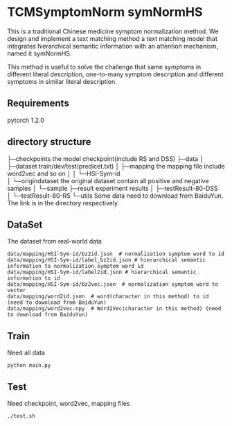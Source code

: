 # TCMSymptomNorm symNormHS 
This is a traditional Chinese medicine symptom normalization method. We design and implement a text matching method a text matching model that integrates hierarchical semantic information with an attention mechanism, named it symNormHS.

This method is useful to solve the challenge that same symptoms in different literal description, one-to-many symptom description and different symptoms in similar literal description.
## Requirements
pytorch 1.2.0

## directory structure
├─checkpoints           the model checkpoint(include RS and DSS)
├─data
│  ├─dataset            train/dev/test(predicet.txt)
│  ├─mapping            the mapping file include word2vec and so on
│  │  └─HSI-Sym-id      
│  └─origindataset      the original dataset contain all positive and negative samples
│      └─sample
├─result                experiment results
│  ├─testResult-80-DSS  
│  └─testResult-80-RS
└─utils
Some data need to download from BaiduYun. The link is in the directory respectively.
## DataSet
The dataset from real-world data
```shell
data/mapping/HSI-Sym-id/bz2id.json  # normalization symptom word to id
data/mapping/HSI-Sym-id/label_bz2id.json # hierarchical semantic information to normalization symptom word id
data/mapping/HSI-Sym-id/label2id.json # hierarchical semantic information to id
data/mapping/HSI-Sym-id/bz2vec.json  # normalization symptom word to vector
data/mapping/word2id.json  # word(character in this method) to id (need to download from BaiduYun)
data/mapping/word2vec.npy  # Word2Vec(character in this method) (need to download from BaiduYun)
```

## Train
Need all data
```
python main.py
```

## Test
Need checkpoint, word2vec, mapping files
```
./test.sh
```

